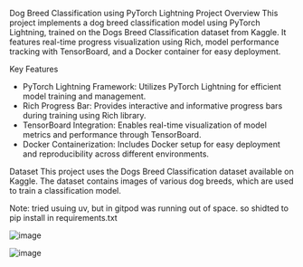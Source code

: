 Dog Breed Classification using PyTorch Lightning
Project Overview
This project implements a dog breed classification model using PyTorch Lightning, trained on the Dogs Breed Classification dataset from Kaggle. It features real-time progress visualization using Rich, model performance tracking with TensorBoard, and a Docker container for easy deployment.

Key Features
- PyTorch Lightning Framework: Utilizes PyTorch Lightning for efficient model training and management.
- Rich Progress Bar: Provides interactive and informative progress bars during training using Rich library.
- TensorBoard Integration: Enables real-time visualization of model metrics and performance through TensorBoard.
- Docker Containerization: Includes Docker setup for easy deployment and reproducibility across different environments.

Dataset
This project uses the Dogs Breed Classification dataset available on Kaggle. 
The dataset contains images of various dog breeds, which are used to train a classification model.

Note: tried usuing uv, but in gitpod was running out of space. so shidted to pip install in requirements.txt 

![image](https://github.com/user-attachments/assets/beb7f832-48bc-4e37-b9c3-6dcb0967b7b4) 

![image](https://github.com/user-attachments/assets/3662bbbb-8f91-4284-b8dc-63eda08707e3) 










